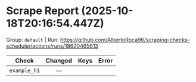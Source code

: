 # Scrape Report (2025-10-18T20:16:54.447Z)

Group: `default`  |  Run: https://github.com/AlbertoRoca96/scraping-checks-scheduler/actions/runs/18620465613

| Check | Changed | Keys | Error |
|---|:---:|:--|:--|
| `example_h1` | — |  |  |
